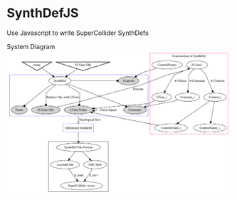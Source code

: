 # SynthDefJS
Use Javascript to write SuperCollider SynthDefs

System Diagram
![](docs/synthdefjs.svg?)
